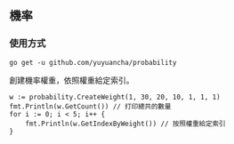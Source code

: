 ## 機率

### 使用方式

```shell
go get -u github.com/yuyuancha/probability
```

創建機率權重，依照權重給定索引。

```
w := probability.CreateWeight(1, 30, 20, 10, 1, 1, 1)
fmt.Println(w.GetCount()) // 打印總共的數量
for i := 0; i < 5; i++ {
	fmt.Println(w.GetIndexByWeight()) // 按照權重給定索引
}
```
